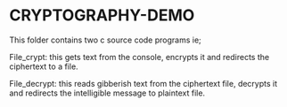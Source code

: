 # CRYPTOGRAPHY-DEMO
<p>This folder contains two c source code programs ie;</p>
<p>File_crypt: this gets text from the console, encrypts it and redirects the ciphertext to a file.</p>
</p>File_decrypt: this reads gibberish text from the ciphertext file, decrypts it and redirects the intelligible message to plaintext file.</p>
